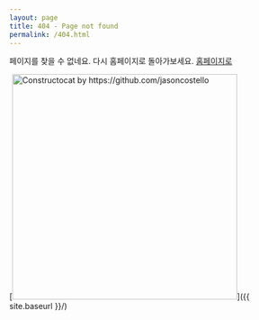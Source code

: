 ```yaml
---
layout: page
title: 404 - Page not found
permalink: /404.html
---
```


페이지를 찾을 수 없네요. 다시 홈페이지로 돌아가보세요. [홈페이지로]( https://sacru2red.github.io/)

[<img src="{{ site.baseurl }}/images/404.jpg" alt="Constructocat by https://github.com/jasoncostello" style="width: 400px;"/>]({{ site.baseurl }}/)
